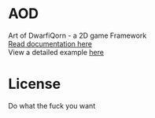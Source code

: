 # AOD
Art of DwarfiQorn - a 2D game Framework<br>
<a href="https://aodq.github.io/pages/documents/AOD/AOD.html">Read documentation here</a><br>
View a detailed example <a href="https://github.com/aodq/example-aod-pong">here</a><br>

# License
Do what the fuck you want
